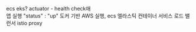 ecs eks?
actuator - health check애	
	앱 실행 "status" : "up"
도커 기반  AWS 실행, ecs 엘라스틱 컨테이너 서비스
로드 밸런서
istio proxy